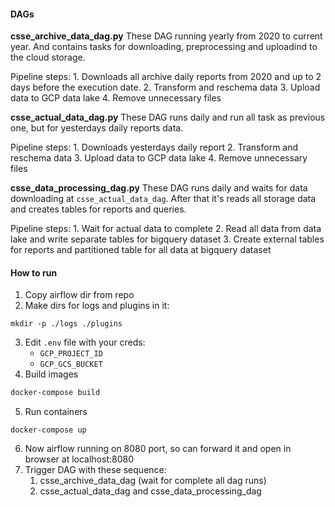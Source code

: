 #### DAGs
**csse_archive_data_dag.py** 
These DAG running yearly from 2020 to current year. And contains tasks for downloading, preprocessing and uploadind to the cloud storage. 

Pipeline steps: 
	1. Downloads all archive daily reports from 2020 and up to 2 days before the execution date. 
	2. Transform and reschema data
	3. Upload data to GCP data lake
	4. Remove unnecessary files 

**csse_actual_data_dag.py**
These DAG runs daily and run all task as previous one, but for yesterdays daily reports data.

Pipeline steps: 
	1. Downloads yesterdays daily report 
	2. Transform and reschema data
	3. Upload data to GCP data lake
	4. Remove unnecessary files

**csse_data_processing_dag.py**
These DAG runs daily and waits for data downloading at `csse_actual_data_dag`. After that it's reads all storage data and creates tables for reports and queries. 

Pipeline steps: 
	1. Wait for actual data to complete
	2. Read all data from data lake and write separate tables for bigquery dataset
	3. Create external tables for reports and partitioned table for all data at bigquery dataset

#### How to run
1. Copy airflow dir from repo
2. Make dirs for logs and plugins in it:
```
mkdir -p ./logs ./plugins
```
3. Edit `.env` file with your creds: 
	- `GCP_PROJECT_ID`
	- `GCP_GCS_BUCKET`
4. Build images
```bash
docker-compose build
```
5. Run containers
```
docker-compose up
```
6. Now airflow running on 8080 port, so can forward it and open in browser at localhost:8080
7. Trigger DAG with these sequence: 
	1. csse_archive_data_dag (wait for complete all dag runs)
	2. csse_actual_data_dag and csse_data_processing_dag


